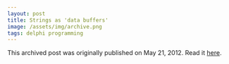 ```yaml
---
layout: post
title: Strings as 'data buffers'
image: /assets/img/archive.png
tags: delphi programming
---
```

This archived post was originally published on May 21, 2012. Read it [here](/alex.ciobanu.org/index30e3.html).
